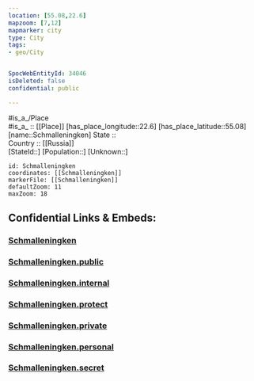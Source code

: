 ```yaml
---
location: [55.08,22.6] 
mapzoom: [7,12] 
mapmarker: city 
type: City
tags:
- geo/City


SpocWebEntityId: 34046
isDeleted: false
confidential: public

---
```

#is_a_/Place  
#is_a_ :: [[Place]] 
[has_place_longitude::22.6] 
[has_place_latitude::55.08] 
[name::Schmalleningken] 
State ::  
Country :: [[Russia]]  
[StateId::] 
[Population::] 
[Unknown::] 


```leaflet
id: Schmalleningken
coordinates: [[Schmalleningken]] 
markerFile: [[Schmalleningken]] 
defaultZoom: 11 
maxZoom: 18
```


## Confidential Links & Embeds: 

### [Schmalleningken](/_Standards/Earth/Continent/Europe/Europe~North/Lithuania/Counties~Lithuania/Taurages/City/Schmalleningken.md) 

### [Schmalleningken.public](/_public/Earth/Continent/Europe/Europe~North/Lithuania/Counties~Lithuania/Taurages/City/Schmalleningken.public.md) 

### [Schmalleningken.internal](/_internal/Earth/Continent/Europe/Europe~North/Lithuania/Counties~Lithuania/Taurages/City/Schmalleningken.internal.md) 

### [Schmalleningken.protect](/_protect/Earth/Continent/Europe/Europe~North/Lithuania/Counties~Lithuania/Taurages/City/Schmalleningken.protect.md) 

### [Schmalleningken.private](/_private/Earth/Continent/Europe/Europe~North/Lithuania/Counties~Lithuania/Taurages/City/Schmalleningken.private.md) 

### [Schmalleningken.personal](/_personal/Earth/Continent/Europe/Europe~North/Lithuania/Counties~Lithuania/Taurages/City/Schmalleningken.personal.md) 

### [Schmalleningken.secret](/_secret/Earth/Continent/Europe/Europe~North/Lithuania/Counties~Lithuania/Taurages/City/Schmalleningken.secret.md)

